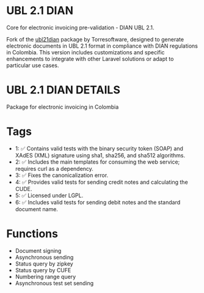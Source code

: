 # UBL 2.1 DIAN

Core for electronic invoicing pre-validation - DIAN UBL 2.1.

Fork of the <a href="https://gitlab.com/torresoftware/ubl21dian" target="_blank" rel="noopener noreferrer">ubl21dian</a> package by Torresoftware, designed to generate electronic documents in UBL 2.1 format in compliance with DIAN regulations in Colombia. This version includes customizations and specific enhancements to integrate with other Laravel solutions or adapt to particular use cases.

# UBL 2.1 DIAN DETAILS

Package for electronic invoicing in Colombia

# Tags
* 1: ✅ Contains valid tests with the binary security token (SOAP) and XAdES (XML) signature using sha1, sha256, and sha512 algorithms.
* 2: ✅ Includes the main templates for consuming the web service; requires curl as a dependency.
* 3: ✅ Fixes the canonicalization error.
* 4: ✅ Provides valid tests for sending credit notes and calculating the CUDE.
* 5: ✅ Licensed under LGPL.
* 6: ✅ Includes valid tests for sending debit notes and the standard document name.

# Functions
* Document signing  
* Asynchronous sending  
* Status query by zipkey  
* Status query by CUFE  
* Numbering range query  
* Asynchronous test set sending  
